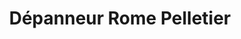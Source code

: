 ---
title: "Dépanneur Rome Pelletier"
url: /brossard/depanneur-rome-pelletier/
shop: convenience
---
